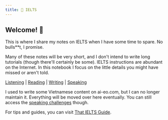 ```yaml
---
title: 🥑 IELTS
---
```


## Welcome! 👋

This is where I share my notes on IELTS when I have some time to spare. No bulls\*\*t, I promise.

Many of these notes will be very short, and I don't intend to write long tutorials (though there'll certainly be some). IELTS instructions are abundant on the Internet. In this notebook I focus on the little details you might have missed or aren't told.

[Listening](listening) | [Reading](reading) | [Writing](writing) | [Speaking](speaking)

I used to write some Vietnamese content on ai-eo.com, but I can no longer maintain it. Everything will be moved over here eventually. You can still access the [speaking challenges](https://ai-eo.com/challenges/ielts/) though.

For tips and guides, you can visit [That IELTS Guide](https://thatieltsguide.com).
